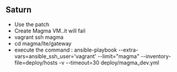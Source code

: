 ## Saturn

* Use the patch
* Create Magma VM..it will fail
* vagrant ssh magma
* cd magma/lte/gateway 
* execute the command : ansible-playbook --extra-vars=ansible_ssh_user\=\'vagrant\' --limit="magma" --inventory-file=deploy/hosts -v --timeout=30 deploy/magma_dev.yml
